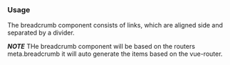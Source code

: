 ### Usage
The breadcrumb component consists of links, which are aligned side and separated
by a divider.

***NOTE*** THe breadcrumb component will be based on the routers meta.breadcrumb
it will auto generate the items based on the vue-router.

